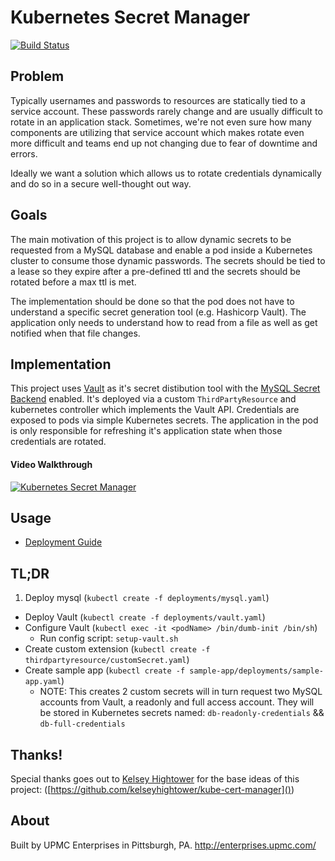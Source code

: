 # Kubernetes Secret Manager

[![Build Status](https://travis-ci.org/upmc-enterprises/kubernetes-secret-manager.svg?branch=travisCI)](https://travis-ci.org/upmc-enterprises/kubernetes-secret-manager)

## Problem

Typically usernames and passwords to resources are statically tied to a service account. These passwords rarely change and are usually difficult to rotate in an application stack. Sometimes, we're not even sure how many components are utilizing that service account which makes rotate even more difficult and teams end up not changing due to fear of downtime and errors.

Ideally we want a solution which allows us to rotate credentials dynamically and do so in a secure well-thought out way.

## Goals

The main motivation of this project is to allow dynamic secrets to be requested from a MySQL database and enable a pod inside a Kubernetes cluster to consume those dynamic passwords. The secrets should be tied to a lease so they expire after a pre-defined ttl and the secrets should be rotated before a max ttl is met.

The implementation should be done so that the pod does not have to understand a specific secret generation tool (e.g. Hashicorp Vault). The application only needs to understand how to read from a file as well as get notified when that file changes.

## Implementation

This project uses [Vault](https://www.vaultproject.io/) as it's secret distibution tool with the [MySQL Secret Backend](https://www.vaultproject.io/docs/secrets/mysql/index.html) enabled. It's deployed via a custom `ThirdPartyResource` and kubernetes controller which implements the Vault API. Credentials are exposed to pods via simple Kubernetes secrets. The application in the pod is only responsible for refreshing it's application state when those credentials are rotated.

#### Video Walkthrough
[![Kubernetes Secret Manager](http://img.youtube.com/vi/kb7DU-Qwtrc/0.jpg)](http://www.youtube.com/watch?v=kb7DU-Qwtrc)

## Usage

- [Deployment Guide](docs/deployment-guide.md)

## TL;DR

1. Deploy mysql (`kubectl create -f deployments/mysql.yaml`) 
- Deploy Vault (`kubectl create -f deployments/vault.yaml`)
- Configure Vault (`kubectl exec -it <podName> /bin/dumb-init /bin/sh`)
  - Run config script:  `setup-vault.sh`
- Create custom extension (`kubectl create -f thirdpartyresource/customSecret.yaml`)
- Create sample app (`kubectl create -f sample-app/deployments/sample-app.yaml`)
  - NOTE: This creates 2 custom secrets will in turn request two MySQL accounts from Vault, a readonly and full access account. They will be stored in Kubernetes secrets named: `db-readonly-credentials` && `db-full-credentials`



## Thanks!

Special thanks goes out to [Kelsey Hightower](https://twitter.com/kelseyhightower) for the base ideas of this project: ([https://github.com/kelseyhightower/kube-cert-manager]())

## About

Built by UPMC Enterprises in Pittsburgh, PA. http://enterprises.upmc.com/
